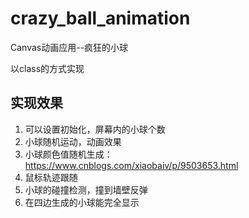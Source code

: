 # crazy_ball_animation
Canvas动画应用--疯狂的小球

以class的方式实现

## 实现效果
  1. 可以设置初始化，屏幕内的小球个数
  2. 小球随机运动，动画效果
  3. 小球颜色值随机生成：https://www.cnblogs.com/xiaobaiv/p/9503653.html
  4. 鼠标轨迹跟随
  5. 小球的碰撞检测，撞到墙壁反弹
  6. 在四边生成的小球能完全显示

